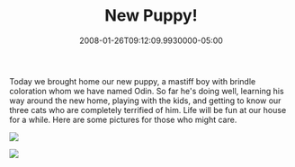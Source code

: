 ﻿---
title: New Puppy!
date: "2008-01-26T09:12:09.9930000-05:00"
description: Today we brought home our new puppy, a mastiff boy with brindle
featuredImage: img/new-puppy-featured.png
---

[](http://www.flickr.com/photos/41202726@N00/2219377017 "DSC04580")Today we brought home our new puppy, a mastiff boy with brindle coloration whom we have named Odin. So far he's doing well, learning his way around the new home, playing with the kids, and getting to know our three cats who are completely terrified of him. Life will be fun at our house for a while. Here are some pictures for those who might care.[](http://www.flickr.com/photos/41202726@N00/2219375709"DSC04578")


![](/img/puppy-1.jpg)

![](/img/puppy-2.jpg)

